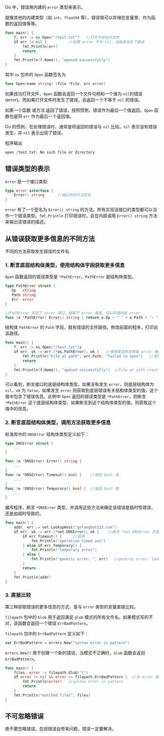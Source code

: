 Go 中，错误用内建的 `error` 类型来表示。

就像其他的内建类型（如 `int`、`float64` 等），错误值可以存储在变量里、作为函数的返回值等等。
```go
func main() {  
    f, err := os.Open("/test.txt")   //打开不存在的文件
    if err != nil {          //如果 error 不为 nil，也就是发生了错误
        fmt.Println(err)
        return
    }
    fmt.Println(f.Name(), "opened successfully")
}
```
其中 `os` 包中的 `Open` 函数签名为
```go
func Open(name string) (file *File, err error)
```
如果成功打开文件，`Open` 函数会返回一个文件句柄和一个值为 `nil`的错误(error)。而如果打开文件时发生了错误，会返回一个不等于 `nil` 的错误。

如果一个函数 或方法 返回了错误，按照惯例，错误作为最后一个值返回。`Open` 函数也是将 `err` 作为最后一个返回值。

Go 的惯例，在处理错误时，通常是将返回的错误与 `nil` 比较。`nil` 表示没有错误发生，非 `nil` 表示出现了错误。

程序输出
```go
open /test.txt: No such file or directory
```
## 错误类型的表示
`error` 是一个接口类型
```go
type error interface {  
    Error() string      //接口中的方法签名
}
```
`error` 有了一个签名为 `Error() string` 的方法。所有实现该接口的类型都可以当作一个错误类型。`fmt.Println` 打印错误时，会在内部调用 `Error() string` 方法来输出该错误的描述。
## 从错误获取更多信息的不同方法
不同的方法获取发生错误的文件名
### 1. 断言底层结构体类型，使用结构体字段获取更多信息
 `Open` 函数返回的错误类型是 `*PathError`，`PathError` 是结构体类型。
 ```go
 type PathError struct {  
    Op   string
    Path string
    Err  error
}

//PathError 实现了 error 接口，就属于 error 类型，可以将值传给 error
func (e *PathError) Error() string { return e.Op + " " + e.Path + ": " + e.Err.Error() }  //Error() string 将文件操作、路径和实际错误拼接，并返回该字符串。
```
结构体 `PathError` 的 `Path` 字段，就有错误的文件路径。修改前面的程序，打印出该路径。
```go
func main() {  
    f, err := os.Open("/test.txt")s
    if err, ok := err.(*os.PathError); ok {   //使用类型断言获取 error 接口的底层值，如果error接口为nil，则 ok=false，没有错误，如果底层类型为 PathError，则有错误，err 为 PathError 类型的值，通过 err.Path 获取 PathError 中的 Path
        fmt.Println("File at path", err.Path, "failed to open")   //使用 err.Path 来打印该路径。
        return
    }
    fmt.Println(f.Name(), "opened successfully")  //File at path /test.txt failed to open
}
```
可以看到，断言接口的底层结构体类型，如果没有发生 `error`，则底层结构体为 `nil`，`ok` 为 `false`，如果发生 `error` 则获取到底层错误有关结构体类型的值，这个值中包含了错误信息。此例中 `Open` 返回的错误类型是 `*PathError`，则断言 `*PathError` 这个底层结构体类型，如果断言到这个结构体类型的值，则获取这个值中的信息。
### 2. 断言底层结构体类型，调用方法获取更多信息
标准库中的 `DNSError` 结构体类型定义如下：
```go
type DNSError struct {  
    ...
}

func (e *DNSError) Error() string {  
    ...
}
func (e *DNSError) Timeout() bool {    //返回 bool 值
    ... 
}
func (e *DNSError) Temporary() bool {  //返回 bool 值
    ... 
}
```
编写程序，断言 `*DNSError` 类型，并调用这些方法来确定该错误是临时性错误，还是由超时导致的。
```go
func main() {  
    addr, err := net.LookupHost("golangbot123.com")
    if err, ok := err.(*net.DNSError); ok {    //断言 *net.DNSError 的类型，获取到了错误的底层值。
        if err.Timeout() {     //调用
            fmt.Println("operation timed out")
        } else if err.Temporary() {
            fmt.Println("temporary error")
        } else {
            fmt.Println("generic error: ", err)   //generic error: lookup golangbot123.com: no such host
        }
        return
    }
    fmt.Println(addr)
}
```
### 3. 直接比较
第三种获取错误的更多信息的方式，是与 `error` 类型的变量直接比较。

`filepath` 包中的 `Glob` 用于返回满足 `glob` 模式的所有文件名。如果模式写的不对，该函数会返回一个错误 `ErrBadPattern`。

`filepath` 包中的 `ErrBadPattern` 定义如下：
```go
var ErrBadPattern = errors.New("syntax error in pattern")
```
`errors.New()` 用于创建一个新的错误，当模式不正确时，`Glob` 函数会返回 `ErrBadPattern`。
```go
func main() {  
    files, error := filepath.Glob("[")
    if error != nil && error == filepath.ErrBadPattern {  //将 error 直接与 filepath.ErrBadPattern 相比较。如果该条件满足，那么该错误就是由模式错误导致的。
        fmt.Println(error)   //syntax error in pattern
        return
    }
    fmt.Println("matched files", files)
}
```
## 不可忽略错误
绝不要忽略错误。忽视错误会带来问题，错误一定要解决。